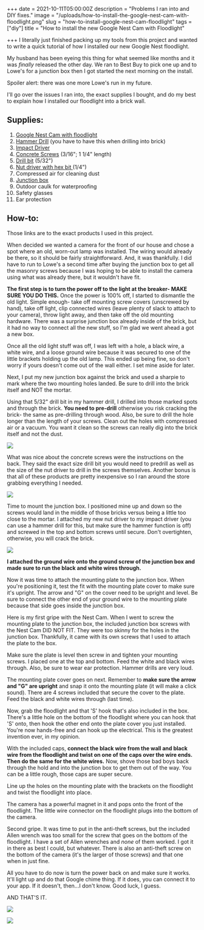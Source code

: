 +++
date = 2021-10-11T05:00:00Z
description = "Problems I ran into and DIY fixes."
image = "/uploads/how-to-install-the-google-nest-cam-with-floodlight.png"
slug = "how-to-install-google-nest-cam-floodlight"
tags = ["diy"]
title = "How to install the new Google Nest Cam with Floodlight"

+++
I literally just finished packing up my tools from this project and wanted to write a quick tutorial of how I installed our new Google Nest floodlight.

My husband has been eyeing this thing for what seemed like months and it was _finally_ released the other day. We ran to Best Buy to pick one up and to Lowe's for a junction box then I got started the next morning on the install.

Spoiler alert: there was one more Lowe's run in my future.

I'll go over the issues I ran into, the exact supplies I bought, and do my best to explain how I installed our floodlight into a brick wall.

## Supplies:

 1. [Google Nest Cam with floodlight](https://store.google.com/us/product/nest_cam_floodlight?hl=en-US)
 2. [Hammer Drill](https://www.lowes.com/pd/DEWALT-1-2-in-Corded-Hammer-Drill/3032367) (you have to have this when drilling into brick)
 3. [Impact Driver](https://www.lowes.com/pd/DEWALT-XR-20-Volt-Max-1-4-in-Variable-Speed-Brushless-Cordless-Impact-Driver/1000217089)
 4. [Concrete Screws](https://www.lowes.com/pd/Tapcon-8-Pack-1-1-4-in-x-3-16-in-Concrete-Anchors/3044002) (3/16"; 1 1/4" length)
 5. [Drill bit](https://www.lowes.com/pd/Tapcon-3-1-2-in-Carbide-Masonry-Drill-Bit-for-Hammer-Drill/1260139) (5/32")
 6. [Nut driver with hex bit ](https://www.lowes.com/pd/DEWALT-1-4-in-x-1-7-8-in-Standard-SAE-Hex-Nut-Driver/999928912)(1/4")
 7. Compressed air for cleaning dust
 8. [Junction box](https://www.lowes.com/pd/Sigma-Electric-Round-Weatherproof-Box-White-Metal-Weatherproof-New-Work-Standard-Round-Exterior-Electrical-Box/3152543)
 9. Outdoor caulk for waterproofing
10. Safety glasses
11. Ear protection

## How-to:

Those links are to the exact products I used in this project.

When decided we wanted a camera for the front of our house and chose a spot where an old, worn-out lamp was installed. The wiring would already be there, so it should be fairly straightforward. And, it was thankfully. I did have to run to Lowe's a second time after buying the junction box to get all the masonry screws because I was hoping to be able to install the camera using what was already there, but it wouldn't have fit.

**The first step is to turn the power off to the light at the breaker- MAKE SURE YOU DO THIS.** Once the power is 100% off, I started to dismantle the old light. Simple enough- take off mounting screw covers (unscrewed by hand), take off light, clip connected wires (leave plenty of slack to attach to your camera), throw light away, and then take off the old mounting hardware. There was a surprise junction box already inside of the brick, but it had no way to connect all the new stuff, so I'm glad we went ahead a got a new box.

Once all the old light stuff was off, I was left with a hole, a black wire, a white wire, and a loose ground wire because it was secured to one of the little brackets holding up the old lamp. This ended up being fine, so don't worry if yours doesn't come out of the wall either. I set mine aside for later.

Next, I put my new junction box against the brick and used a sharpie to mark where the two mounting holes landed. Be sure to drill into the brick itself and NOT the mortar.

Using that 5/32" drill bit in my hammer drill, I drilled into those marked spots and through the brick. **You need to pre-drill** otherwise you risk cracking the brick- the same as pre-drilling through wood. Also, be sure to drill the hole longer than the length of your screws. Clean out the holes with compressed air or a vacuum. You want it clean so the screws can really dig into the brick itself and not the dust.

![](/uploads/tapcon-masonry-drill-bit.jpg)

What was nice about the concrete screws were the instructions on the back. They said the exact size drill bit you would need to predrill as well as the size of the nut driver to drill in the screws themselves. Another bonus is that all of these products are pretty inexpensive so I ran around the store grabbing everything I needed.

![](/uploads/tapcon-concrete-screws.jpg)

Time to mount the junction box. I positioned mine up and down so the screws would land in the middle of those bricks versus being a little too close to the mortar. I attached my new nut driver to my impact driver (you can use a hammer drill for this, but make sure the hammer function is off) and screwed in the top and bottom screws until secure. Don't overtighten, otherwise, you will crack the brick.

![](/uploads/dewalt-nut-driver-hex-bit.jpg)

**I attached the ground wire onto the ground screw of the junction box and made sure to run the black and white wires through.**

Now it was time to attach the mounting plate to the junction box. When you're positioning it, test the fit with the mounting plate cover to make sure it's upright. The arrow and "G" on the cover need to be upright and level. Be sure to connect the other end of your ground wire to the mounting plate because that side goes inside the junction box.

Here is my first gripe with the Nest Cam. When I went to screw the mounting plate to the junction box, the included junction box screws with the Nest Cam DID NOT FIT. They were too skinny for the holes in the junction box. Thankfully, it came with its own screws that I used to attach the plate to the box.

Make sure the plate is level then screw in and tighten your mounting screws. I placed one at the top and bottom. Feed the white and black wires through. Also, be sure to wear ear protection. Hammer drills are very loud.

The mounting plate cover goes on next. Remember to **make sure the arrow and "G" are upright** and snap it onto the mounting plate (it will make a click sound). There are 4 screws included that secure the cover to the plate. Feed the black and white wires through (last time).

Now, grab the floodlight and that 'S' hook that's also included in the box. There's a little hole on the bottom of the floodlight where you can hook that 'S' onto, then hook the other end onto the plate cover you just installed. You're now hands-free and can hook up the electrical. This is the greatest invention ever, in my opinion.

With the included caps, **connect the black wire from the wall and black wire from the floodlight and twist on one of the caps over the wire ends. Then do the same for the white wires.** Now, shove those bad boys back through the hold and into the junction box to get them out of the way. You can be a little rough, those caps are super secure.

Line up the holes on the mounting plate with the brackets on the floodlight and twist the floodlight into place.

The camera has a powerful magnet in it and pops onto the front of the floodlight. The little wire connector on the floodlight plugs into the bottom of the camera.

Second gripe. It was time to put in the anti-theft screws, but the included Allen wrench was too small for the screw that goes on the bottom of the floodlight. I have a set of Allen wrenches and _none_ of them worked. I got it in there as best I could, but whatever. There is also an anti-theft screw on the bottom of the camera (it's the larger of those screws) and that one when in just fine.

All you have to do now is turn the power back on and make sure it works. It'll light up and do that Google chime thing. If it does, you can connect it to your app. If it doesn't, then...I don't know. Good luck, I guess.

AND THAT'S IT.

![](/uploads/close-up-google-nest-cam-floodlight.jpg)

![](/uploads/wide-img-google-nest-cam-outside.jpg)